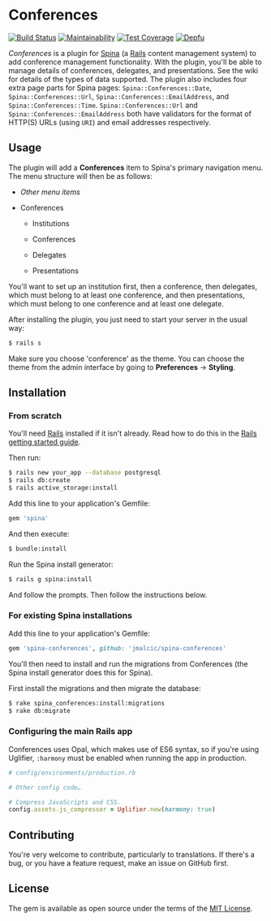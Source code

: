 # Conferences

[![Build Status](https://travis-ci.com/jmalcic/spina-conferences.svg?branch=master)](https://travis-ci.com/jmalcic/spina-conferences)
[![Maintainability](https://api.codeclimate.com/v1/badges/2c1604dd7f5b412daf2c/maintainability)](https://codeclimate.com/github/jmalcic/spina-conferences/maintainability)
[![Test Coverage](https://api.codeclimate.com/v1/badges/2c1604dd7f5b412daf2c/test_coverage)](https://codeclimate.com/github/jmalcic/spina-conferences/test_coverage)
[![Depfu](https://badges.depfu.com/badges/3ed8bb4d2b51e09704fa45b9b0a946c1/overview.svg)](https://depfu.com/github/jmalcic/spina-conferences?project_id=7280)

*Conferences* is a plugin for [Spina](https://www.spinacms.com 'Spina website') (a [Rails](http://rubyonrails.org 'Ruby on Rails website') content management system) to add conference management functionality.
With the plugin, you'll be able to manage details of conferences, delegates, and presentations.
See the wiki for details of the types of data supported.
The plugin also includes four extra page parts for Spina pages: `Spina::Conferences::Date`, `Spina::Conferences::Url`, `Spina::Conferences::EmailAddress`, and `Spina::Conferences::Time`.
`Spina::Conferences::Url` and `Spina::Conferences::EmailAddress` both have validators for the format of HTTP(S) URLs (using `URI`) and email addresses respectively.

## Usage

The plugin will add a **Conferences** item to Spina's primary navigation menu.
The menu structure will then be as follows:

* *Other menu items*

* Conferences

    * Institutions
    
    * Conferences
    
    * Delegates
    
    * Presentations
    
You'll want to set up an institution first, then a conference,
then delegates, which must belong to at least one conference,
and then presentations, which must belong to one conference and at least one delegate.

After installing the plugin, you just need to start your server in the usual way:
```bash
$ rails s
```

Make sure you choose 'conference' as the theme.
You can choose the theme from the admin interface by going to **Preferences** &rarr; **Styling**.

## Installation

### From scratch

You'll need [Rails](http://rubyonrails.org 'Ruby on Rails website') installed if it isn't already.
Read how to do this in the [Rails getting started guide](https://guides.rubyonrails.org/getting_started.html 'Getting Started with Rails').

Then run:
```bash
$ rails new your_app --database postgresql
$ rails db:create
$ rails active_storage:install
```

Add this line to your application's Gemfile:

```ruby
gem 'spina'
```

And then execute:
```bash
$ bundle:install
```

Run the Spina install generator:
```bash
$ rails g spina:install
```

And follow the prompts.
Then follow the instructions below.

### For existing Spina installations

Add this line to your application's Gemfile:

```ruby
gem 'spina-conferences', github: 'jmalcic/spina-conferences'
```

You'll then need to install and run the migrations from Conferences (the Spina install generator does this for Spina).

First install the migrations and then migrate the database:
```bash
$ rake spina_conferences:install:migrations
$ rake db:migrate
```

### Configuring the main Rails app

Conferences uses Opal, which makes use of ES6 syntax, 
so if you're using Uglifier, `:harmony` must be enabled when running the app in production.

```ruby
# config/environments/production.rb

# Other config code…

# Compress JavaScripts and CSS.
config.assets.js_compressor = Uglifier.new(harmony: true)
```

## Contributing

You're very welcome to contribute, particularly to translations.
If there's a bug, or you have a feature request, make an issue on GitHub first.

## License

The gem is available as open source under the terms of the [MIT License](https://opensource.org/licenses/MIT).

